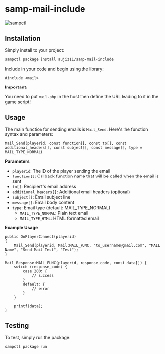 # samp-mail-include

[![sampctl](https://img.shields.io/badge/sampctl-samp--mail--include-2f2f2f.svg?style=for-the-badge)](https://github.com/aujiz11/samp-mail-include)

<!--
Short description of your library, why it's useful, some examples, pictures or
videos. Link to your forum release thread too.

Remember: You can use "forumfmt" to convert this readme to forum BBCode!

What the sections below should be used for:

`## Installation`: Leave this section un-edited unless you have some specific
additional installation procedure.

`## Testing`: Whether your library is tested with a simple `main()` and `print`,
unit-tested, or demonstrated via prompting the player to connect, you should
include some basic information for users to try out your code in some way.

And finally, maintaining your version number`:

* Follow [Semantic Versioning](https://semver.org/)
* When you release a new version, update `VERSION` and `git tag` it
* Versioning is important for sampctl to use the version control features

Happy Pawning!
-->

## Installation

Simply install to your project:

```bash
sampctl package install aujiz11/samp-mail-include
```

Include in your code and begin using the library:

```pawn
#include <mail>
```


**Important:**

You need to put `mail.php` in the host then define the URL leading to it in the game script!

## Usage

The main function for sending emails is `Mail_Send`. Here's the function syntax and parameters:

```pawn
Mail_Send(playerid, const function[], const to[], const additional_headers[], const subject[], const message[], type = MAIL_TYPE_NORMAL)
```

**Parameters**
- `playerid`: The ID of the player sending the email
- `function[]`: Callback function name that will be called when the email is sent
- `to[]`: Recipient's email address
- `additional_headers[]`: Additional email headers (optional)
- `subject[]`: Email subject line
- `message[]`: Email body content
- `type`: Email type (default: MAIL_TYPE_NORMAL)
    - `MAIL_TYPE_NORMAL`: Plain text email
    - `MAIL_TYPE_HTML`: HTML formatted email

**Example Usage**
```pawn
public OnPlayerConnect(playerid)
{
	Mail_Send(playerid, Mail:MAIL_FUNC, "to_username@gmail.com", "MAIL Name", "Send Mail Test", "Test");
}

Mail_Response:MAIL_FUNC(playerid, response_code, const data[]) {
	switch (response_code) {
        case 200: {
            // success
        }
        default: {
            // error
        }
    }

	printf(data);
}
```

## Testing

<!--
Depending on whether your package is tested via in-game "demo tests" or
y_testing unit-tests, you should indicate to readers what to expect below here.
-->

To test, simply run the package:

```bash
sampctl package run
```

